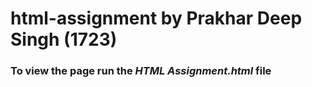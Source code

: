 # html-assignment by Prakhar Deep Singh (1723)

### To view the page run the *HTML Assignment.html* file 
